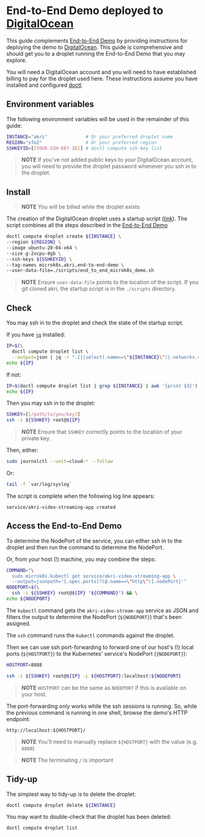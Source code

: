 # End-to-End Demo deployed to [DigitalOcean](https://digitalocean.com)

This guide complements [End-to-End Demo](./end-to-end-demo.md) by providing instructions for deploying the demo to [DigitalOcean](https://digitalocean.com). This guide is comprehensive and should get you to a droplet running the End-to-End Demo that you may explore.

You will need a DigitalOcean account and you will need to have established billing to pay for the droplet used here. These instructions assume you have installed and configured [doctl](https://github.com/digitalocean/doctl).

## Environment variables

The following environment variables will be used in the remainder of this guide:

```bash
INSTANCE="akri"              # Or your preferred droplet name
REGION="sfo2"                # Or your preferred region
SSHKEYID=[[YOUR-SSH-KEY-ID]] # doctl compute ssh-key list
```

> **NOTE** If you've not added public keys to your DigitalOcean account, you will need to provide the droplet password whenever you ssh in to the droplet.

## Install

> **NOTE** You will be billed while the droplet exists

The creation of the DigitalOcean droplet uses a startup script ([link](../scripts/end_to_end_microk8s_demo.sh)). The script combines all the steps described in the [End-to-End Demo](end-to-end-demo.md)

```bash
doctl compute droplet create ${INSTANCE} \
--region ${REGION} \
--image ubuntu-20-04-x64 \
--size g-2vcpu-8gb \
--ssh-keys ${SSHKEYID} \
--tag-names microk8s,akri,end-to-end-demo \
--user-data-file=./scripts/end_to_end_microk8s_demo.sh
```

 > **NOTE** Ensure `user-data-file` points to the location of the script. If you git cloned akri, the startup script is in the `./scripts` directory.

## Check

You may ssh in to the droplet and check the state of the startup script.

If you have [`jq`](https://stedolan.github.io/jq/) installed:

```bash
IP=$(\
  doctl compute droplet list \
  --output=json | jq -r ".[]|select(.name==\"${INSTANCE}\")|.networks.v4[]|select(.type==\"public\")|.ip_address") && \
echo ${IP}
```

If not:

```bash
IP=$(doctl compute droplet list | grep ${INSTANCE} | awk '{print $3}') && \
echo ${IP}
```

Then you may ssh in to the droplet:

```bash
SSHKEY=[[/path/to/you/key]]
ssh -i ${SSHKEY} root@${IP}
```

> **NOTE** Ensure that `SSHKEY` correctly points to the location of your private key.

Then, either:

```bash
sudo journalctl --unit=cloud-* --follow
```

Or:

```bash
tail -f `var/log/syslog`
```

The script is complete when the following log line appears:

```console
service/akri-video-streaming-app created
```

## Access the End-to-End Demo

To determine the NodePort of the service, you can either ssh in to the droplet and then run the command to determine the NodePort.

Or, from your host (!) machine, you may combine the steps:

```bash
COMMAND="\
  sudo microk8s.kubectl get service/akri-video-streaming-app \
  --output=jsonpath='{.spec.ports[?(@.name==\"http\")].nodePort}'"
NODEPORT=$(\
  ssh -i ${SSHKEY} root@${IP} "${COMMAND}") && \
echo ${NODEPORT}
```

The `kubectl` command gets the `akri-video-stream-app` service as JSON and filters the output to determine the NodePort (`${NODEPORT}`) that's been assigned.

The `ssh` command runs the `kubectl` commands against the droplet.

Then we can use ssh port-forwarding to forward one of our host's (!) local ports (`${HOSTPORT}`) to the Kubernetes' service's NodePort (`{NODEPORT}`):

```bash
HOSTPORT=8888

ssh -i ${SSHKEY} root@${IP} -L ${HOSTPORT}:localhost:${NODEPORT}
```

> **NOTE** `HOSTPORT` can be the same as `NODEPORT` if this is available on your host.

The port-forwarding only works while the ssh sessions is running. So, while the previous command is running in one shell, browse the demo's HTTP endpoint:

```console
http://localhost:${HOSTPORT}/
```

> **NOTE** You'll need to manually replace `${HOSTPORT}` with the value (e.g. `8888`)

> **NOTE** The terminating `/` is important

## Tidy-up

The simplest way to tidy-up is to delete the droplet:

```bash
doctl compute droplet delete ${INSTANCE}
```

You may want to double-check that the droplet has been deleted:

```bash
doctl compute droplet list
```
